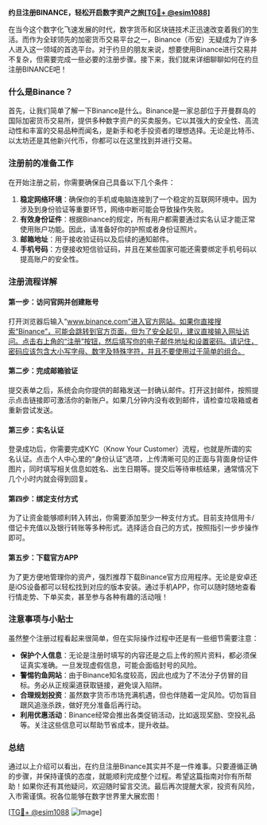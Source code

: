 **约旦注册BINANCE，轻松开启数字资产之旅[[TG💪+ @esim1088](https://t.me/s/esim1088)]**

在当今这个数字化飞速发展的时代，数字货币和区块链技术正迅速改变着我们的生活。而作为全球领先的加密货币交易平台之一，Binance（币安）无疑成为了许多人进入这一领域的首选平台。对于约旦的朋友来说，想要使用Binance进行交易并不复杂，但需要完成一些必要的注册步骤。接下来，我们就来详细聊聊如何在约旦注册BINANCE吧！

### 什么是Binance？

首先，让我们简单了解一下Binance是什么。Binance是一家总部位于开曼群岛的国际加密货币交易所，提供多种数字资产的买卖服务。它以其强大的安全性、高流动性和丰富的交易品种而闻名，是新手和老手投资者的理想选择。无论是比特币、以太坊还是其他新兴代币，你都可以在这里找到并进行交易。

### 注册前的准备工作

在开始注册之前，你需要确保自己具备以下几个条件：

1. **稳定网络环境**：确保你的手机或电脑连接到了一个稳定的互联网环境中。因为涉及到身份验证等重要环节，网络中断可能会导致操作失败。
2. **有效身份证件**：根据Binance的规定，所有用户都需要通过实名认证才能正常使用账户功能。因此，请准备好你的护照或者身份证照片。
3. **邮箱地址**：用于接收验证码以及后续的通知邮件。
4. **手机号码**：方便接收短信验证码，并且在某些国家可能还需要绑定手机号码以提高账户的安全性。

### 注册流程详解

#### 第一步：访问官网并创建账号
打开浏览器后输入“www.binance.com”进入官方网站。如果你直接搜索“Binance”，可能会跳转到官方页面，但为了安全起见，建议直接输入网址访问。点击右上角的“注册”按钮，然后填写你的电子邮件地址和设置密码。请记住，密码应该包含大小写字母、数字及特殊字符，并且不要使用过于简单的组合。

#### 第二步：完成邮箱验证
提交表单之后，系统会向你提供的邮箱发送一封确认邮件。打开这封邮件，按照提示点击链接即可激活你的新账户。如果几分钟内没有收到邮件，请检查垃圾箱或者重新尝试发送。

#### 第三步：实名认证
登录成功后，你需要完成KYC（Know Your Customer）流程，也就是所谓的实名认证。点击个人中心里的“身份认证”选项，上传清晰可见的正面与背面身份证件图片，同时填写相关信息如姓名、出生日期等。提交后等待审核结果，通常情况下几个小时内就会得到回复。

#### 第四步：绑定支付方式
为了让资金能够顺利转入转出，你需要添加至少一种支付方式。目前支持信用卡/借记卡充值以及银行转账等多种形式。选择适合自己的方式，按照指引一步步操作即可。

#### 第五步：下载官方APP
为了更方便地管理你的资产，强烈推荐下载Binance官方应用程序。无论是安卓还是iOS设备都可以轻松找到对应的版本安装。通过手机APP，你可以随时随地查看行情走势、下单买卖，甚至参与各种有趣的活动哦！

### 注意事项与小贴士

虽然整个注册过程看起来很简单，但在实际操作过程中还是有一些细节需要注意：

- **保护个人信息**：无论是注册时填写的内容还是之后上传的照片资料，都必须保证真实准确。一旦发现虚假信息，可能会面临封号的风险。
- **警惕钓鱼网站**：由于Binance知名度较高，因此也成为了不法分子仿冒的目标。务必从正规渠道获取链接，避免误入陷阱。
- **合理规划投资**：虽然数字货币市场充满机遇，但也伴随着一定风险。切勿盲目跟风追涨杀跌，做好充分准备后再行动。
- **利用优惠活动**：Binance经常会推出各类促销活动，比如返现奖励、空投礼品等。关注这些信息可以帮助节省成本，提升收益。

### 总结

通过以上介绍可以看出，在约旦注册Binance其实并不是一件难事。只要遵循正确的步骤，并保持谨慎的态度，就能顺利完成整个过程。希望这篇指南对你有所帮助！如果你还有其他疑问，欢迎随时留言交流。最后再次提醒大家，投资有风险，入市需谨慎。祝各位能够在数字世界里大展宏图！

[[TG💪+ @esim1088](https://t.me/s/esim1088) ![Image](https://i.postimg.cc/4NQfJmqS/Snipaste-2025-05-13-00-14-12.png)]